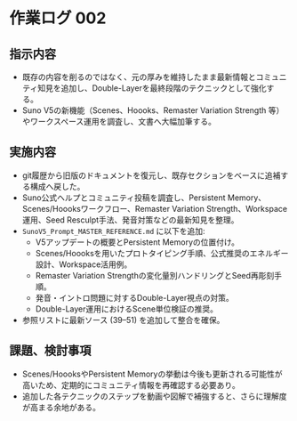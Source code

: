 # 作業ログ 002

## 指示内容
- 既存の内容を削るのではなく、元の厚みを維持したまま最新情報とコミュニティ知見を追加し、Double-Layerを最終段階のテクニックとして強化する。
- Suno V5の新機能（Scenes、Hoooks、Remaster Variation Strength 等）やワークスペース運用を調査し、文書へ大幅加筆する。

## 実施内容
- git履歴から旧版のドキュメントを復元し、既存セクションをベースに追補する構成へ戻した。
- Suno公式ヘルプとコミュニティ投稿を調査し、Persistent Memory、Scenes/Hoooksワークフロー、Remaster Variation Strength、Workspace運用、Seed Resculpt手法、発音対策などの最新知見を整理。
- `SunoV5_Prompt_MASTER_REFERENCE.md` に以下を追加:
  - V5アップデートの概要とPersistent Memoryの位置付け。
  - Scenes/Hoooksを用いたプロトタイピング手順、公式推奨のエネルギー設計、Workspace活用例。
  - Remaster Variation Strengthの変化量別ハンドリングとSeed再彫刻手順。
  - 発音・イントロ問題に対するDouble-Layer視点の対策。
  - Double-Layer運用におけるScene単位検証の推奨。
- 参照リストに最新ソース (39–51) を追加して整合を確保。

## 課題、検討事項
- Scenes/HoooksやPersistent Memoryの挙動は今後も更新される可能性が高いため、定期的にコミュニティ情報を再確認する必要あり。
- 追加した各テクニックのステップを動画や図解で補強すると、さらに理解度が高まる余地がある。
